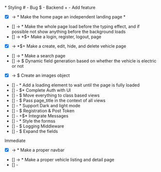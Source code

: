 \* Styling # - Bug $ - Backend + - Add feature

-   [x] -> \* Make the home page an independent landing page \*
-   [] -> \* Make the whole page load before the typing effect, and if possible not show anything before the background loads
-   [] -> \*$+ Make a login, register, logout, page
-   [x] -> \*$+ Make a create, edit, hide, and delete vehicle page
-   [] -> \* Make a search page
-   [] -> $ Dynamic field generation based on whether the vehicle is electric or not
-   [x] -> $ Create an images object
-   [] - \* Add a loading element to wait until the page is fully loaded
-   [] - $\* Complete Auth with UI
-   [] - $ Move everything to class based views
-   [] - $ Pass page_title in the context of all views
-   [] - \* Support Dark and light mode
-   [] - $ Registration & Post Token
-   [] - +$\* Integrate Messages
-   [] - \* Style the formss
-   [] - $ Logging Middleware
-   [] - $ Expand the fields

Immediate

-   [x] -> \* Make a proper navbar
-   [] -> \* Make a proper vehicle listing and detail page
-   [] -
